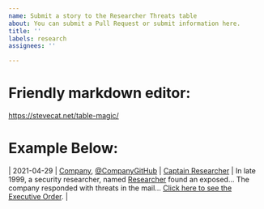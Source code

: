 ```yaml
---
name: Submit a story to the Researcher Threats table
about: You can submit a Pull Request or submit information here.
title: ''
labels: research
assignees: ''

---
```


# Friendly markdown editor:
https://stevecat.net/table-magic/ 


# Example Below:
| 2021-04-29 | [Company](https://example.com/), [@CompanyGitHub](https://github.com/CompanyGitHub) | [Captain Researcher](https://twitter.com/username) | In late 1999, a security researcher, named [Researcher](https://twitter.com/username) found an exposed... The company responded with threats in the mail... [Click here to see the Executive Order](https://www.whitehouse.gov/wp-content/uploads/2021/06/100-day-supply-chain-review-report.pdf). |
